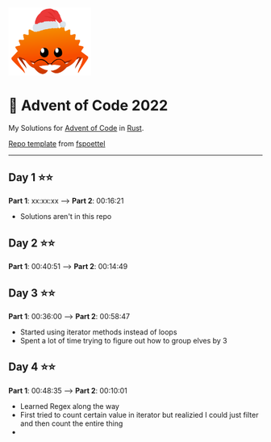 <img src="./.assets/christmas_ferris.png" width="164">

# 🎄 Advent of Code 2022

My Solutions for [Advent of Code](https://adventofcode.com/) in [Rust](https://www.rust-lang.org/).

[Repo template](https://github.com/fspoettel/advent-of-code-rust) from [fspoettel](https://github.com/fspoettel)

---
## Day 1 ⭐⭐
**Part 1**: xx:xx:xx --> **Part 2**: 00:16:21 
* Solutions aren't in this repo
## Day 2 ⭐⭐
**Part 1**: 00:40:51 --> **Part 2**: 00:14:49
## Day 3 ⭐⭐
**Part 1**: 00:36:00 --> **Part 2**: 00:58:47
* Started using iterator methods instead of loops
* Spent a lot of time trying to figure out how to group elves by 3
## Day 4 ⭐⭐
**Part 1**: 00:48:35 --> **Part 2**: 00:10:01
* Learned Regex along the way
* First tried to count certain value in iterator but realizied I could just filter and then count the entire thing
* 